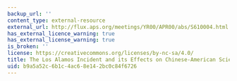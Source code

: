 ```yaml
---
backup_url: ''
content_type: external-resource
external_url: http://flux.aps.org/meetings/YR00/APR00/abs/S610004.html
has_external_licence_warning: true
has_external_license_warning: true
is_broken: ''
license: https://creativecommons.org/licenses/by-nc-sa/4.0/
title: The Los Alamos Incident and its Effects on Chinese-American Scientists
uid: b9a5a52c-6b1c-4ac6-8e14-2bc0c84f6726
---
```

